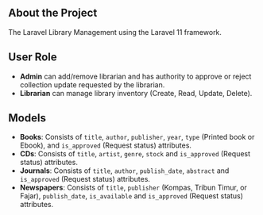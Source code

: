 ## About the Project
The Laravel Library Management using the Laravel 11 framework.


## User Role
- **Admin** can add/remove librarian and has authority to approve or reject collection update requested by the librarian.
- **Librarian** can manage library inventory (Create, Read, Update, Delete).

## Models
- **Books**: Consists of `title`, `author`, `publisher`, `year`, `type` (Printed book or Ebook), and `is_approved` (Request status) attributes.
- **CDs**: Consists of `title`, `artist`, `genre`, `stock` and `is_approved` (Request status) attributes.
- **Journals**: Consists of `title`, `author`, `publish_date`, `abstract` and `is_approved` (Request status) attributes.
- **Newspapers**: Consists of `title`, `publisher` (Kompas, Tribun Timur, or Fajar), `publish_date`, `is_available` and `is_approved` (Request status) attributes.
